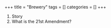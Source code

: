 +++
title = "Brewery"
tags = []
categories = []
+++
<ol>
 <li>Story</li>
 <li>What is the 21st Amendment?</li>
</ol>
